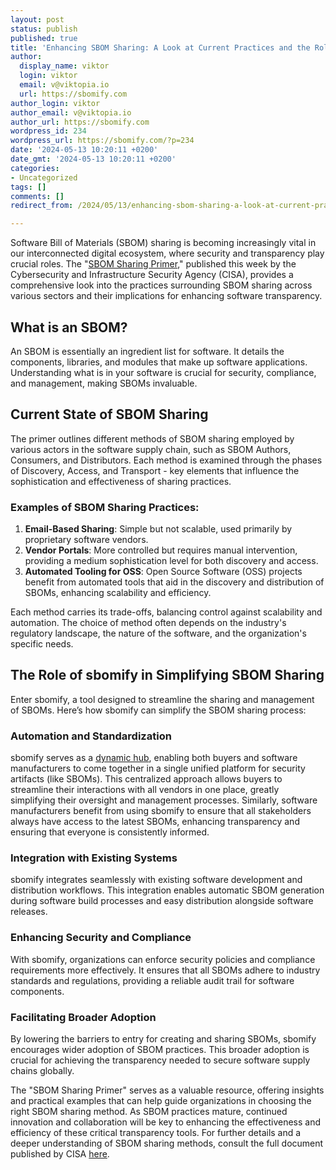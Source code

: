 ```yaml
---
layout: post
status: publish
published: true
title: 'Enhancing SBOM Sharing: A Look at Current Practices and the Role of sbomify'
author:
  display_name: viktor
  login: viktor
  email: v@viktopia.io
  url: https://sbomify.com
author_login: viktor
author_email: v@viktopia.io
author_url: https://sbomify.com
wordpress_id: 234
wordpress_url: https://sbomify.com/?p=234
date: '2024-05-13 10:20:11 +0200'
date_gmt: '2024-05-13 10:20:11 +0200'
categories:
- Uncategorized
tags: []
comments: []
redirect_from: /2024/05/13/enhancing-sbom-sharing-a-look-at-current-practices-and-the-role-of-sbomify/

---
```


Software Bill of Materials (SBOM) sharing is becoming increasingly vital in our interconnected digital ecosystem, where security and transparency play crucial roles. The "[SBOM Sharing Primer](https://www.cisa.gov/resources-tools/resources/sbom-sharing-primer)," published this week by the Cybersecurity and Infrastructure Security Agency (CISA), provides a comprehensive look into the practices surrounding SBOM sharing across various sectors and their implications for enhancing software transparency.

## What is an SBOM?

An SBOM is essentially an ingredient list for software. It details the components, libraries, and modules that make up software applications. Understanding what is in your software is crucial for security, compliance, and management, making SBOMs invaluable.

## Current State of SBOM Sharing

The primer outlines different methods of SBOM sharing employed by various actors in the software supply chain, such as SBOM Authors, Consumers, and Distributors. Each method is examined through the phases of Discovery, Access, and Transport - key elements that influence the sophistication and effectiveness of sharing practices.

### Examples of SBOM Sharing Practices:

1. **Email-Based Sharing**: Simple but not scalable, used primarily by proprietary software vendors.
2. **Vendor Portals**: More controlled but requires manual intervention, providing a medium sophistication level for both discovery and access.
3. **Automated Tooling for OSS**: Open Source Software (OSS) projects benefit from automated tools that aid in the discovery and distribution of SBOMs, enhancing scalability and efficiency.

Each method carries its trade-offs, balancing control against scalability and automation. The choice of method often depends on the industry's regulatory landscape, the nature of the software, and the organization's specific needs.

## The Role of sbomify in Simplifying SBOM Sharing

Enter sbomify, a tool designed to streamline the sharing and management of SBOMs. Here’s how sbomify can simplify the SBOM sharing process:

### Automation and Standardization

sbomify serves as a [dynamic hub](https://sbomify.com/share-and-collaborate/), enabling both buyers and software manufacturers to come together in a single unified platform for security artifacts (like SBOMs). This centralized approach allows buyers to streamline their interactions with all vendors in one place, greatly simplifying their oversight and management processes. Similarly, software manufacturers benefit from using sbomify to ensure that all stakeholders always have access to the latest SBOMs, enhancing transparency and ensuring that everyone is consistently informed.

### Integration with Existing Systems

sbomify integrates seamlessly with existing software development and distribution workflows. This integration enables automatic SBOM generation during software build processes and easy distribution alongside software releases.

### Enhancing Security and Compliance

With sbomify, organizations can enforce security policies and compliance requirements more effectively. It ensures that all SBOMs adhere to industry standards and regulations, providing a reliable audit trail for software components.

### Facilitating Broader Adoption

By lowering the barriers to entry for creating and sharing SBOMs, sbomify encourages wider adoption of SBOM practices. This broader adoption is crucial for achieving the transparency needed to secure software supply chains globally.

The "SBOM Sharing Primer" serves as a valuable resource, offering insights and practical examples that can help guide organizations in choosing the right SBOM sharing method. As SBOM practices mature, continued innovation and collaboration will be key to enhancing the effectiveness and efficiency of these critical transparency tools. For further details and a deeper understanding of SBOM sharing methods, consult the full document published by CISA [here](https://www.cisa.gov/sbom).
